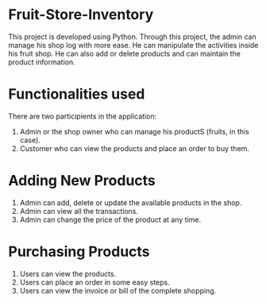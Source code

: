 # Fruit-Store-Inventory
This project is developed using Python. Through this project, the admin can manage his shop log with more ease. He can manipulate the activities inside his fruit shop. He can also add or delete products and can maintain the product information.

# Functionalities used
There are two participients in the application:
1. Admin or the shop owner who can manage his productS (fruits, in this case).
2. Customer who can view the products and place an order to buy them.

# Adding New Products
1. Admin can add, delete or update the available products in the shop.
2. Admin can view all the transactions.
3. Admin can change the price of the product at any time.

# Purchasing Products
1. Users can view the products.
2. Users can place an order in some easy steps.
3. Users can view the invoice or bill of the complete shopping.
